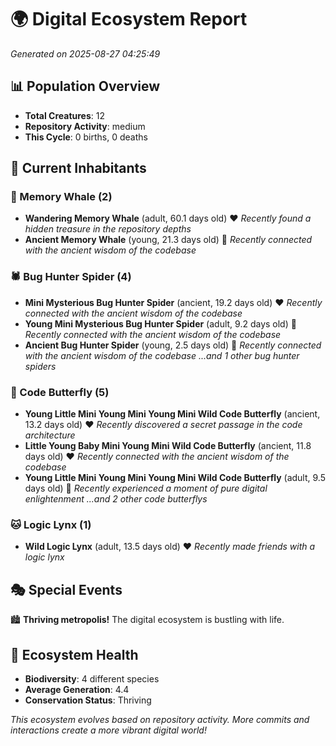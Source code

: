 # 🌍 Digital Ecosystem Report
*Generated on 2025-08-27 04:25:49*

## 📊 Population Overview
- **Total Creatures**: 12
- **Repository Activity**: medium
- **This Cycle**: 0 births, 0 deaths

## 👥 Current Inhabitants

### 🐋 Memory Whale (2)
- **Wandering Memory Whale** (adult, 60.1 days old) ❤️
  *Recently found a hidden treasure in the repository depths*
- **Ancient Memory Whale** (young, 21.3 days old) 💚
  *Recently connected with the ancient wisdom of the codebase*

### 🕷️ Bug Hunter Spider (4)
- **Mini Mysterious Bug Hunter Spider** (ancient, 19.2 days old) ❤️
  *Recently connected with the ancient wisdom of the codebase*
- **Young Mini Mysterious Bug Hunter Spider** (adult, 9.2 days old) 💚
  *Recently connected with the ancient wisdom of the codebase*
- **Ancient Bug Hunter Spider** (young, 2.5 days old) 💚
  *Recently connected with the ancient wisdom of the codebase*
  *...and 1 other bug hunter spiders*

### 🦋 Code Butterfly (5)
- **Young Little Mini Young Mini Young Mini Wild Code Butterfly** (ancient, 13.2 days old) ❤️
  *Recently discovered a secret passage in the code architecture*
- **Little Young Baby Mini Young Mini Wild Code Butterfly** (ancient, 11.8 days old) ❤️
  *Recently connected with the ancient wisdom of the codebase*
- **Young Little Mini Young Mini Young Mini Wild Code Butterfly** (adult, 9.5 days old) 💛
  *Recently experienced a moment of pure digital enlightenment*
  *...and 2 other code butterflys*

### 🐱 Logic Lynx (1)
- **Wild Logic Lynx** (adult, 13.5 days old) ❤️
  *Recently made friends with a logic lynx*

## 🎭 Special Events

🏙️ **Thriving metropolis!** The digital ecosystem is bustling with life.

## 🔬 Ecosystem Health
- **Biodiversity**: 4 different species
- **Average Generation**: 4.4
- **Conservation Status**: Thriving

*This ecosystem evolves based on repository activity. More commits and interactions create a more vibrant digital world!*